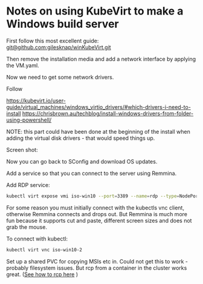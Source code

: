 # Notes on using KubeVirt to make a Windows build server

First follow this most excellent guide:
[git@github.com:gilesknap/winKubeVirt.git](https://medium.com/adessoturkey/create-a-windows-vm-in-kubernetes-using-kubevirt-b5f54fb10ffd)

Then remove the installation media and add a network interface by applying the VM.yaml.

Now we need to get some network drivers.

Follow

https://kubevirt.io/user-guide/virtual_machines/windows_virtio_drivers/#which-drivers-i-need-to-install
https://chrisbrown.au/techblog/install-windows-drivers-from-folder-using-powershell/

NOTE: this part could have been done at the beginning of the install when adding the virtual disk drivers - that would speed things up.

Screen shot:
[](netdriver.png)

Now you can go back to SConfig and download OS updates.

Add a service so that you can connect to the server using Remmina.

Add RDP service:
```bash
kubectl virt expose vmi iso-win10 --port=3389 --name=rdp --type=NodePort
```

For some reason you must initially connect with the kubectls vnc client, otherwise Remmina connects and drops out. But Remmina is much more fun because it supports cut and paste, different screen sizes and does not grab the mouse.

To connect with kubectl:
```bash
kubectl virt vnc iso-win10-2
```

Set up a shared PVC for copying MSIs etc in.
Could not get this to work - probably filesystem issues. But rcp from a container in the cluster works great. ([See how to rcp here](BUILDSERVER.md) )
